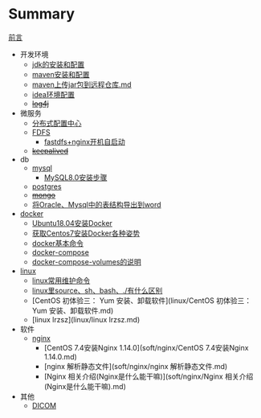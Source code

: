 

# Summary

[前言](前言.md)

* 开发环境
  * [jdk的安装和配置](开发环境/jdk的安装和配置.md)
  * [maven安装和配置](开发环境/maven安装和配置.md)
  * [maven上传jar包到远程仓库.md](开发环境/maven上传jar包到远程仓库.md)
  * [idea环境配置](开发环境/[idea环境配置.md)
  * ~~[log4j](开发环境/log4j.md)~~
* 微服务
  * [分布式配置中心](微服务/分布式配置中心.md)
  * [FDFS](微服务/fastdfs.md)
    * [fastdfs+nginx开机自启动](微服务/fastdfs+nginx开机自启动.md)
  * ~~[keepalived](微服务/keepalived.md)~~
* db
  * [mysql](db/mysql.md)
    * [MySQL8.0安装步骤](db/MySQL8.0安装步骤.md)
  * [postgres](db/postgres.md)
  * ~~[mongo](db/mongo.md)~~
  * [将Oracle、Mysql中的表结构导出到word](db/将Oracle、Mysql中的表结构导出到word.md)
* [docker](docker/docker.md)
  * [Ubuntu18.04安装Docker](docker/Ubuntu18.04安装Docker.md)
  * [获取Centos7安装Docker各种姿势](docker/获取Centos7安装Docker各种姿势.md)
  * [docker基本命令](docker/Docker基本命令.md)
  * [docker-compose](docker/docker-compose.md)
  * [docker-compose-volumes的说明](docker/docker-compose-volumes的说明.md)
* [linux](linux/linux.md)
  * [linux常用维护命令](linux/linux常用维护命令.md)
  * [linux里source、sh、bash、./有什么区别](linux/linux里source、sh、bash、.有什么区别.md)
  * [CentOS 初体验三： Yum 安装、卸载软件](linux/CentOS 初体验三： Yum 安装、卸载软件.md)
  * [linux lrzsz](linux/linux lrzsz.md)
* 软件
  * [nginx](soft/nginx/nginx.md)
    * [CentOS 7.4安装Nginx 1.14.0](soft/nginx/CentOS 7.4安装Nginx 1.14.0.md)
    * [nginx 解析静态文件](soft/nginx/nginx 解析静态文件.md)
    * [Nginx 相关介绍(Nginx是什么能干嘛)](soft/nginx/Nginx 相关介绍(Nginx是什么能干嘛).md)
* 其他
  * [DICOM](其他/dicom.md)
